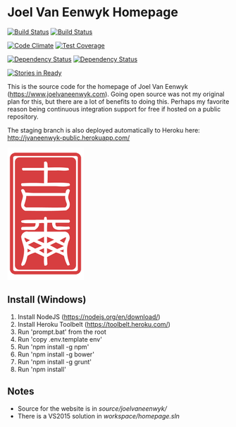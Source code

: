 # Joel Van Eenwyk Homepage

[![Build Status](https://travis-ci.org/joelvaneenwyk/homepage.svg?branch=staging)](https://travis-ci.org/joelvaneenwyk/homepage)
[![Build Status](https://ci.appveyor.com/api/projects/status/github/joelvaneenwyk/homepage?branch=staging&svg=true)](https://ci.appveyor.com/project/joelvaneenwyk/homepage)

[![Code Climate](https://codeclimate.com/github/joelvaneenwyk/homepage/badges/gpa.svg)](https://codeclimate.com/github/joelvaneenwyk/homepage) [![Test Coverage](https://codeclimate.com/github/joelvaneenwyk/homepage/badges/coverage.svg)](https://codeclimate.com/github/joelvaneenwyk/homepage/coverage)

[![Dependency Status](https://david-dm.org/joelvaneenwyk/homepage.svg)](https://david-dm.org/joelvaneenwyk/homepage) [![Dependency Status](https://david-dm.org/joelvaneenwyk/homepage.svg?path=source/joelvaneenwyk)](https://david-dm.org/joelvaneenwyk/homepage?path=source/joelvaneenwyk)

[![Stories in Ready](https://badge.waffle.io/joelvaneenwyk/homepage.png?label=ready&title=Ready)](https://waffle.io/joelvaneenwyk/homepage)

This is the source code for the homepage of Joel Van Eenwyk (https://www.joelvaneenwyk.com). Going open source was not my original plan for this, but there are a lot of benefits to doing this. Perhaps my favorite reason being continuous integration support for free if hosted on a public repository.

The staging branch is also deployed automatically to Heroku here: http://jvaneenwyk-public.herokuapp.com/

![Joel Van Eenwyk](source/joelvaneenwyk/www/images/stamp.png)

## Install (Windows)

1. Install NodeJS (https://nodejs.org/en/download/)
2. Install Heroku Toolbelt (https://toolbelt.heroku.com/)
3. Run 'prompt.bat' from the root
4. Run 'copy .env.template env'
5. Run 'npm install -g npm'
6. Run 'npm install -g bower'
7. Run 'npm install -g grunt'
8. Run 'npm install'

## Notes

* Source for the website is in *source/joelvaneenwyk/*
* There is a VS2015 solution in *workspace/homepage.sln*
